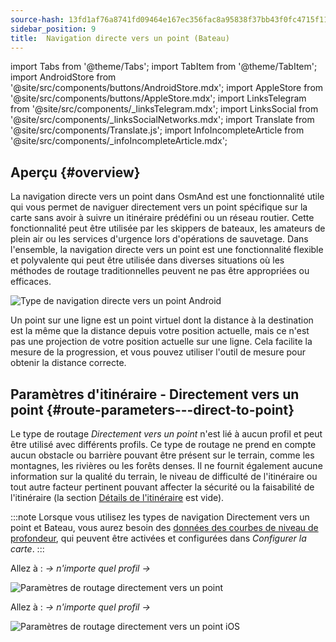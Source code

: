 ```yaml
---
source-hash: 13fd1af76a8741fd09464e167ec356fac8a95838f37bb43f0fc4715f11186d0d
sidebar_position: 9
title:  Navigation directe vers un point (Bateau)
---
```

import Tabs from '@theme/Tabs';
import TabItem from '@theme/TabItem';
import AndroidStore from '@site/src/components/buttons/AndroidStore.mdx';
import AppleStore from '@site/src/components/buttons/AppleStore.mdx';
import LinksTelegram from '@site/src/components/_linksTelegram.mdx';
import LinksSocial from '@site/src/components/_linksSocialNetworks.mdx';
import Translate from '@site/src/components/Translate.js';
import InfoIncompleteArticle from '@site/src/components/_infoIncompleteArticle.mdx';

## Aperçu {#overview}

La navigation directe vers un point dans OsmAnd est une fonctionnalité utile qui vous permet de naviguer directement vers un point spécifique sur la carte sans avoir à suivre un itinéraire prédéfini ou un réseau routier. Cette fonctionnalité peut être utilisée par les skippers de bateaux, les amateurs de plein air ou les services d'urgence lors d'opérations de sauvetage. Dans l'ensemble, la navigation directe vers un point est une fonctionnalité flexible et polyvalente qui peut être utilisée dans diverses situations où les méthodes de routage traditionnelles peuvent ne pas être appropriées ou efficaces.

![Type de navigation directe vers un point Android](@site/static/img/navigation/boat/direct_navigation_type_android.png)

Un point sur une ligne est un point virtuel dont la distance à la destination est la même que la distance depuis votre position actuelle, mais ce n'est pas une projection de votre position actuelle sur une ligne. Cela facilite la mesure de la progression, et vous pouvez utiliser l'outil de mesure pour obtenir la distance correcte.

## Paramètres d'itinéraire - Directement vers un point {#route-parameters---direct-to-point}

Le type de routage *Directement vers un point* n'est lié à aucun profil et peut être utilisé avec différents profils.
Ce type de routage ne prend en compte aucun obstacle ou barrière pouvant être présent sur le terrain, comme les montagnes, les rivières ou les forêts denses. Il ne fournit également aucune information sur la qualité du terrain, le niveau de difficulté de l'itinéraire ou tout autre facteur pertinent pouvant affecter la sécurité ou la faisabilité de l'itinéraire (la section [Détails de l'itinéraire](../setup/route-details.md) est vide).

:::note
Lorsque vous utilisez les types de navigation Directement vers un point et Bateau, vous aurez besoin des [données des courbes de niveau de profondeur](../../plugins/nautical-charts.md#nautical-map-style), qui peuvent être activées et configurées dans *Configurer la carte*.
:::

<Tabs groupId="operating-systems" queryString="current-os">

<TabItem value="android" label="Android">

Allez à : *<Translate android="true" ids="shared_string_menu,shared_string_settings"/> → n'importe quel profil → <Translate android="true" ids="routing_settings_2,nav_type_hint"/>*

![Paramètres de routage directement vers un point](@site/static/img/navigation/routing/direct_to_point_routing_3_andr.png)

</TabItem>

<TabItem value="ios" label="iOS">

Allez à : *<Translate android="true" ids="shared_string_menu,shared_string_settings"/> → n'importe quel profil → <Translate android="true" ids="routing_settings_2,nav_type_hint"/>*

![Paramètres de routage directement vers un point iOS](@site/static/img/navigation/routing/direct_to_point_ios.png)

</TabItem>

</Tabs>